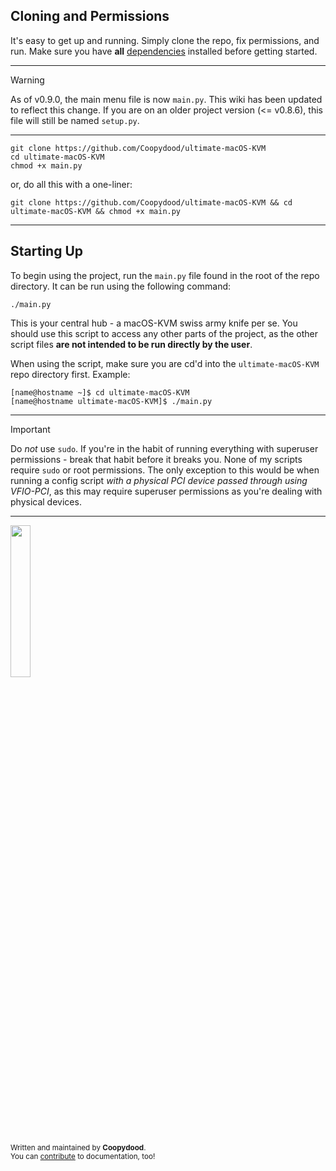 ## Cloning and Permissions
It's easy to get up and running. Simply clone the repo, fix permissions, and run.
Make sure you have **all** [dependencies](https://github.com/Coopydood/ultimate-macOS-KVM/blob/main/README.md#requirements) installed before getting started.

***

> [!WARNING]
> As of v0.9.0, the main menu file is now `main.py`. This wiki has been updated to reflect this change.
> If you are on an older project version (<= v0.8.6), this file will still be named `setup.py`.
***

```
git clone https://github.com/Coopydood/ultimate-macOS-KVM
cd ultimate-macOS-KVM
chmod +x main.py
```
or, do all this with a one-liner:
```
git clone https://github.com/Coopydood/ultimate-macOS-KVM && cd ultimate-macOS-KVM && chmod +x main.py
```

***

## Starting Up
To begin using the project, run the `main.py` file found in the root of the repo directory. It can be run using the following command:
```
./main.py
```
This is your central hub - a macOS-KVM swiss army knife per se. You should use this script to access any other parts of the project, as the other script files **are not intended to be run directly by the user**.

When using the script, make sure you are cd'd into the `ultimate-macOS-KVM` repo directory first. Example:
```
[name@hostname ~]$ cd ultimate-macOS-KVM
[name@hostname ultimate-macOS-KVM]$ ./main.py
```

***
> [!IMPORTANT]
> Do *not* use `sudo`. If you're in the habit of running everything with superuser permissions - break that habit before it breaks you.
> None of my scripts require `sudo` or root permissions. The only exception to this would be when running a config script *with a physical PCI device passed through using VFIO-PCI*, as this may require superuser permissions as you're dealing with physical devices.

***

<img src="https://github.com/Coopydood/ultimate-macOS-KVM/assets/39441479/ef278407-a14f-4ae7-bc23-3f635687db65" width="25%"> 

<sub>Written and maintained by **Coopydood**. </sub>
<br><sub>You can [contribute](https://github.com/Coopydood/ultimate-macOS-KVM/new/dev/docs) to documentation, too!</sub>